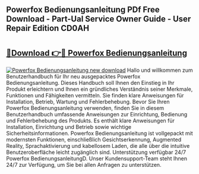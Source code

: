 ## Powerfox Bedienungsanleitung PDf Free Download - Part-Ual Service Owner Guide - User Repair Edition CD0AH

# <h2><a href="http://df5e9d4.blite.top/?on=Powerfox+Bedienungsanleitung">🔗Download 👉🔴 Powerfox Bedienungsanleitung</a></h2>

[![Powerfox Bedienungsanleitung new download](https://i.imgur.com/lujVjoI.png)](http://df5e9d4.blite.top/?on=Powerfox+Bedienungsanleitung)
Hallo und willkommen zum Benutzerhandbuch für Ihr neu ausgepacktes Powerfox Bedienungsanleitung. Dieses Handbuch soll Ihnen den Einstieg in Ihr Produkt erleichtern und Ihnen ein gründliches Verständnis seiner Merkmale, Funktionen und Fähigkeiten vermitteln. Sie finden klare Anweisungen für Installation, Betrieb, Wartung und Fehlerbehebung. Bevor Sie Ihren Powerfox Bedienungsanleitung verwenden, finden Sie in diesem Benutzerhandbuch umfassende Anweisungen zur Einrichtung, Bedienung und Fehlerbehebung des Produkts. Es enthält klare Anweisungen für Installation, Einrichtung und Betrieb sowie wichtige Sicherheitsinformationen. Powerfox Bedienungsanleitung ist vollgepackt mit modernsten Funktionen, einschließlich Gesichtserkennung, Augmented Reality, Sprachaktivierung und kabellosem Laden, die alle über die intuitive Benutzeroberfläche leicht zugänglich sind. Unterstützung verfügbar 24/7 Powerfox BedienungsanleitungD. Unser Kundensupport-Team steht Ihnen 24/7 zur Verfügung, um Sie bei allen Anfragen zu unterstützen.
